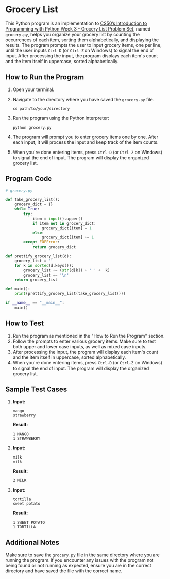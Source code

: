 # Grocery List

This Python program is an implementation to [CS50’s Introduction to Programming with Python Week 3 - Grocery List Problem Set](https://cs50.harvard.edu/python/2022/psets/3/grocery/), named `grocery.py`, helps you organize your grocery list by counting the occurrences of each item, sorting them alphabetically, and displaying the results. The program prompts the user to input grocery items, one per line, until the user inputs `Ctrl-D` (or `Ctrl-Z` on Windows) to signal the end of input. After processing the input, the program displays each item's count and the item itself in uppercase, sorted alphabetically.

## How to Run the Program

1. Open your terminal.
2. Navigate to the directory where you have saved the `grocery.py` file.

   ```
   cd path/to/your/directory
   ```

3. Run the program using the Python interpreter:

   ```
   python grocery.py
   ```

4. The program will prompt you to enter grocery items one by one. After each input, it will process the input and keep track of the item counts.

5. When you're done entering items, press `Ctrl-D` (or `Ctrl-Z` on Windows) to signal the end of input. The program will display the organized grocery list.

## Program Code

```python
# grocery.py

def take_grocery_list():
    grocery_dict = {}
    while True:
        try:
            item = input().upper()
            if item not in grocery_dict:
                grocery_dict[item] = 1
            else:
                grocery_dict[item] += 1
        except EOFError:
            return grocery_dict

def prettify_grocery_list(d):
    grocery_list = ''
    for k in sorted(d.keys()):
        grocery_list += (str(d[k]) + ' ' +  k)
        grocery_list += '\n'
    return grocery_list

def main():
    print(prettify_grocery_list(take_grocery_list()))

if __name__ == "__main__":
    main()
```

## How to Test

1. Run the program as mentioned in the "How to Run the Program" section.
2. Follow the prompts to enter various grocery items. Make sure to test both upper and lower case inputs, as well as mixed case inputs.
3. After processing the input, the program will display each item's count and the item itself in uppercase, sorted alphabetically.
4. When you're done entering items, press `Ctrl-D` (or `Ctrl-Z` on Windows) to signal the end of input. The program will display the organized grocery list.

## Sample Test Cases

1. **Input:**
   ```
   mango
   strawberry
   ```
   **Result:**
   ```
   1 MANGO
   1 STRAWBERRY
   ```

2. **Input:**
   ```
   milk
   milk
   ```
   **Result:**
   ```
   2 MILK
   ```

3. **Input:**
   ```
   tortilla
   sweet potato
   ```
   **Result:**
   ```
   1 SWEET POTATO
   1 TORTILLA
   ```

## Additional Notes

Make sure to save the `grocery.py` file in the same directory where you are running the program. If you encounter any issues with the program not being found or not running as expected, ensure you are in the correct directory and have saved the file with the correct name.